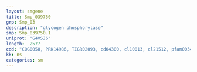 ```yaml
---
layout: smgene
title: Smp_039750
grp: Smp_03
description: "glycogen phosphorylase"
smp: Smp_039750.1
uniprot: "G4VSJ6"
length:  2577
cdd: "COG0058, PRK14986, TIGR02093, cd04300, cl10013, cl21512, pfam00343"
kk: ns
categories: sm
---
```


